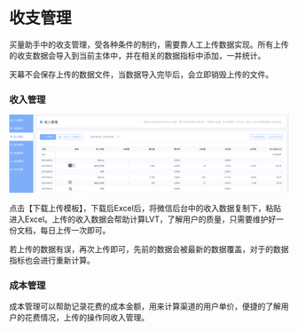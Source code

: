 # 收支管理

买量助手中的收支管理，受各种条件的制约，需要靠人工上传数据实现。所有上传的收支数据会导入到当前主体中，并在相关的数据指标中添加，一并统计。

天幕不会保存上传的数据文件，当数据导入完毕后，会立即销毁上传的文件。

### 收入管理

![](../../.gitbook/assets/image%20%2845%29.png)

点击【下载上传模板】，下载后Excel后，将微信后台中的收入数据复制下，粘贴进入Excel。上传的收入数据会帮助计算LVT，了解用户的质量，只需要维护好一份文档，每日上传一次即可。

若上传的数据有误，再次上传即可，先前的数据会被最新的数据覆盖，对于的数据指标也会进行重新计算。

### 成本管理

成本管理可以帮助记录花费的成本金额，用来计算渠道的用户单价，便捷的了解用户的花费情况，上传的操作同收入管理。

